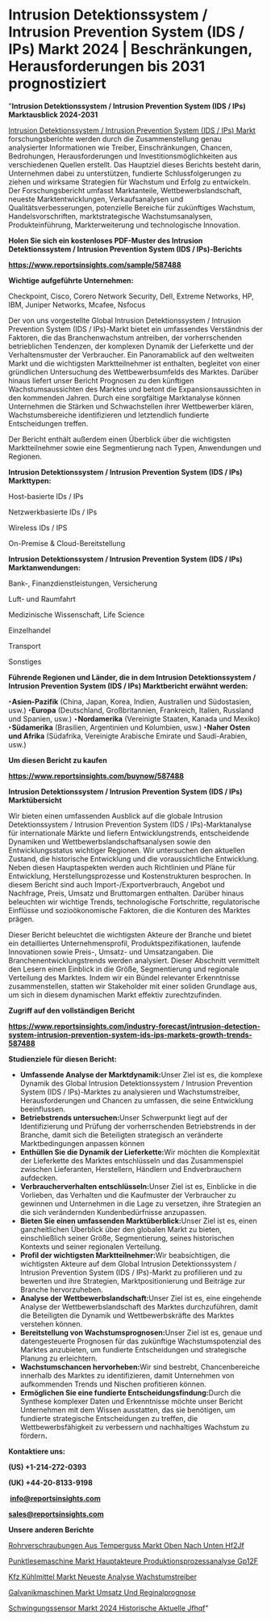 # Intrusion Detektionssystem / Intrusion Prevention System (IDS / IPs) Markt 2024 | Beschränkungen, Herausforderungen bis 2031 prognostiziert

"<strong><b>Intrusion Detektionssystem / Intrusion Prevention System (IDS / IPs) Marktausblick 2024-2031</b></strong>

<a href=https://www.reportsinsights.com/sample/587488>Intrusion Detektionssystem / Intrusion Prevention System (IDS / IPs) Markt</a> forschungsberichte werden durch die Zusammenstellung genau analysierter Informationen wie Treiber, Einschränkungen, Chancen, Bedrohungen, Herausforderungen und Investitionsmöglichkeiten aus verschiedenen Quellen erstellt. Das Hauptziel dieses Berichts besteht darin, Unternehmen dabei zu unterstützen, fundierte Schlussfolgerungen zu ziehen und wirksame Strategien für Wachstum und Erfolg zu entwickeln. Der Forschungsbericht umfasst Marktanteile, Wettbewerbslandschaft, neueste Marktentwicklungen, Verkaufsanalysen und Qualitätsverbesserungen, potenzielle Bereiche für zukünftiges Wachstum, Handelsvorschriften, marktstrategische Wachstumsanalysen, Produkteinführung, Markterweiterung und technologische Innovation.

<strong><b>Holen Sie sich ein kostenloses PDF-Muster des Intrusion Detektionssystem / Intrusion Prevention System (IDS / IPs)-Berichts</b></strong>

<a href=https://www.reportsinsights.com/sample/587488><strong><u>https://www.reportsinsights.com/sample/587488</u></strong></a>

<strong>Wichtige aufgeführte Unternehmen:</strong>

Checkpoint, Cisco, Corero Network Security, Dell, Extreme Networks, HP, IBM, Juniper Networks, Mcafee, Nsfocus

Der von uns vorgestellte Global Intrusion Detektionssystem / Intrusion Prevention System (IDS / IPs)-Markt bietet ein umfassendes Verständnis der Faktoren, die das Branchenwachstum antreiben, der vorherrschenden betrieblichen Tendenzen, der komplexen Dynamik der Lieferkette und der Verhaltensmuster der Verbraucher. Ein Panoramablick auf den weltweiten Markt und die wichtigsten Marktteilnehmer ist enthalten, begleitet von einer gründlichen Untersuchung des Wettbewerbsumfelds des Marktes. Darüber hinaus liefert unser Bericht Prognosen zu den künftigen Wachstumsaussichten des Marktes und betont die Expansionsaussichten in den kommenden Jahren. Durch eine sorgfältige Marktanalyse können Unternehmen die Stärken und Schwachstellen ihrer Wettbewerber klären, Wachstumsbereiche identifizieren und letztendlich fundierte Entscheidungen treffen.

Der Bericht enthält außerdem einen Überblick über die wichtigsten Marktteilnehmer sowie eine Segmentierung nach Typen, Anwendungen und Regionen.


<strong>Intrusion Detektionssystem / Intrusion Prevention System (IDS / IPs) Markttypen:</strong>

Host-basierte IDs / IPs

Netzwerkbasierte IDs / IPs

Wireless IDs / IPS

On-Premise & Cloud-Bereitstellung

<strong>Intrusion Detektionssystem / Intrusion Prevention System (IDS / IPs) Marktanwendungen:</strong>

Bank-, Finanzdienstleistungen, Versicherung

Luft- und Raumfahrt

Medizinische Wissenschaft, Life Science

Einzelhandel

Transport

Sonstiges

<strong><b>Führende Regionen und Länder, die in dem Intrusion Detektionssystem / Intrusion Prevention System (IDS / IPs) Marktbericht erwähnt werden:</b></strong>

<strong><b>‣Asien-Pazifik</b></strong> (China, Japan, Korea, Indien, Australien und Südostasien, usw.)
<strong><b>‣Europa</b></strong> (Deutschland, Großbritannien, Frankreich, Italien, Russland und Spanien, usw.)
‣<strong><b>Nordamerika</b></strong> (Vereinigte Staaten, Kanada und Mexiko)
<strong><b>‣Südamerika</b></strong> (Brasilien, Argentinien und Kolumbien, usw.)
<strong><b>‣Naher Osten und Afrika</b></strong> (Südafrika, Vereinigte Arabische Emirate und Saudi-Arabien, usw.)

<strong>Um diesen Bericht zu kaufen</strong>

<a href=https://www.reportsinsights.com/buynow/587488><strong><u>https://www.reportsinsights.com/buynow/587488</u></strong></a>

<strong>Intrusion Detektionssystem / Intrusion Prevention System (IDS / IPs) Marktübersicht</strong>

Wir bieten einen umfassenden Ausblick auf die globale Intrusion Detektionssystem / Intrusion Prevention System (IDS / IPs)-Marktanalyse für internationale Märkte und liefern Entwicklungstrends, entscheidende Dynamiken und Wettbewerbslandschaftsanalysen sowie den Entwicklungsstatus wichtiger Regionen. Wir untersuchen den aktuellen Zustand, die historische Entwicklung und die voraussichtliche Entwicklung. Neben diesen Hauptaspekten werden auch Richtlinien und Pläne für Entwicklung, Herstellungsprozesse und Kostenstrukturen besprochen. In diesem Bericht sind auch Import-/Exportverbrauch, Angebot und Nachfrage, Preis, Umsatz und Bruttomargen enthalten. Darüber hinaus beleuchten wir wichtige Trends, technologische Fortschritte, regulatorische Einflüsse und sozioökonomische Faktoren, die die Konturen des Marktes prägen.

Dieser Bericht beleuchtet die wichtigsten Akteure der Branche und bietet ein detailliertes Unternehmensprofil, Produktspezifikationen, laufende Innovationen sowie Preis-, Umsatz- und Umsatzangaben. Die Branchenentwicklungstrends werden analysiert. Dieser Abschnitt vermittelt den Lesern einen Einblick in die Größe, Segmentierung und regionale Verteilung des Marktes. Indem wir ein Bündel relevanter Erkenntnisse zusammenstellen, statten wir Stakeholder mit einer soliden Grundlage aus, um sich in diesem dynamischen Markt effektiv zurechtzufinden.

<strong>Zugriff auf den vollständigen Bericht</strong>

<a href=https://www.reportsinsights.com/industry-forecast/intrusion-detection-system-intrusion-prevention-system-ids-ips-markets-growth-trends-587488><strong>https://www.reportsinsights.com/industry-forecast/intrusion-detection-system-intrusion-prevention-system-ids-ips-markets-growth-trends-587488</strong></a>

<strong>Studienziele für diesen Bericht:</strong>
<ul>
  <li><strong>Umfassende Analyse der Marktdynamik:</strong>Unser Ziel ist es, die komplexe Dynamik des Global Intrusion Detektionssystem / Intrusion Prevention System (IDS / IPs)-Marktes zu analysieren und Wachstumstreiber, Herausforderungen und Chancen zu umfassen, die seine Entwicklung beeinflussen.</li>
  <li><strong>Betriebstrends untersuchen:</strong>Unser Schwerpunkt liegt auf der Identifizierung und Prüfung der vorherrschenden Betriebstrends in der Branche, damit sich die Beteiligten strategisch an veränderte Marktbedingungen anpassen können</li>
  <li><strong>Enthüllen Sie die Dynamik der Lieferkette:</strong>Wir möchten die Komplexität der Lieferkette des Marktes entschlüsseln und das Zusammenspiel zwischen Lieferanten, Herstellern, Händlern und Endverbrauchern aufdecken.</li>
  <li><strong>Verbraucherverhalten entschlüsseln:</strong>Unser Ziel ist es, Einblicke in die Vorlieben, das Verhalten und die Kaufmuster der Verbraucher zu gewinnen und Unternehmen in die Lage zu versetzen, ihre Strategien an die sich verändernden Kundenbedürfnisse anzupassen.</li>
  <li><strong>Bieten Sie einen umfassenden Marktüberblick:</strong>Unser Ziel ist es, einen ganzheitlichen Überblick über den globalen Markt zu bieten, einschließlich seiner Größe, Segmentierung, seines historischen Kontexts und seiner regionalen Verteilung.</li>
  <li><strong>Profil der wichtigsten Marktteilnehmer:</strong>Wir beabsichtigen, die wichtigsten Akteure auf dem Global Intrusion Detektionssystem / Intrusion Prevention System (IDS / IPs)-Markt zu profilieren und zu bewerten und ihre Strategien, Marktpositionierung und Beiträge zur Branche hervorzuheben.</li>
  <li><strong>Analyse der Wettbewerbslandschaft:</strong>Unser Ziel ist es, eine eingehende Analyse der Wettbewerbslandschaft des Marktes durchzuführen, damit die Beteiligten die Dynamik und Wettbewerbskräfte des Marktes verstehen können.</li>
  <li><strong>Bereitstellung von Wachstumsprognosen:</strong>Unser Ziel ist es, genaue und datengesteuerte Prognosen für das zukünftige Wachstumspotenzial des Marktes anzubieten, um fundierte Entscheidungen und strategische Planung zu erleichtern.</li>
  <li><strong>Wachstumschancen hervorheben:</strong>Wir sind bestrebt, Chancenbereiche innerhalb des Marktes zu identifizieren, damit Unternehmen von aufkommenden Trends und Nischen profitieren können.</li>
  <li><strong>Ermöglichen Sie eine fundierte Entscheidungsfindung:</strong>Durch die Synthese komplexer Daten und Erkenntnisse möchte unser Bericht Unternehmen mit dem Wissen ausstatten, das sie benötigen, um fundierte strategische Entscheidungen zu treffen, die Wettbewerbsfähigkeit zu verbessern und nachhaltiges Wachstum zu fördern<strong>.</strong></li>
</ul>
<strong>Kontaktiere uns:</strong>

<strong>(US) +1-214-272-0393</strong>

<strong>(UK) +44-20-8133-9198</strong>

<strong> </strong><a href=info@reportsinsights.com><strong><u>info@reportsinsights.com</u></strong></a>

<a href=sales@reportsinsights.com><strong><u>sales@reportsinsights.com</u></strong></a>

<strong>Unsere anderen Berichte</strong>

<a href=https://de.linkedin.com/pulse/rohrverschraubungen-aus-temperguss-markt-oben-nach-unten-hf2jf/>Rohrverschraubungen Aus Temperguss Markt Oben Nach Unten Hf2Jf</a>

<a href=https://de.linkedin.com/pulse/punktlesemaschine-markt-hauptakteure-produktionsprozessanalyse-gp12f/>Punktlesemaschine Markt Hauptakteure Produktionsprozessanalyse Gp12F</a>

<a href=https://de.linkedin.com/pulse/kfz-kühlmittel-markt-neueste-analyse-wachstumstreiber>Kfz Kühlmittel Markt Neueste Analyse Wachstumstreiber</a>

<a href=https://de.linkedin.com/pulse/galvanikmaschinen-markt-umsatz-und-reginalprognose>Galvanikmaschinen Markt Umsatz Und Reginalprognose</a>

<a href=https://de.linkedin.com/pulse/schwingungssensor-markt-2024-historische-aktuelle-jfhqf/>Schwingungssensor Markt 2024 Historische Aktuelle Jfhqf</a>"
